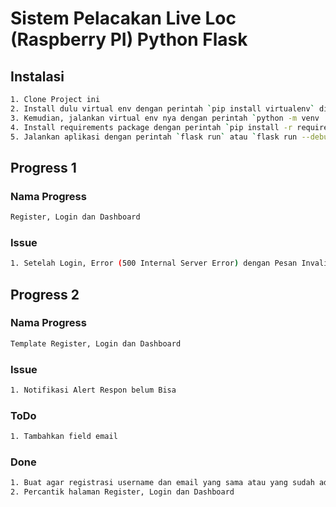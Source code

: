 # Sistem Pelacakan Live Loc (Raspberry PI) Python Flask

## Instalasi

```sh
1. Clone Project ini
2. Install dulu virtual env dengan perintah `pip install virtualenv` di terminal
3. Kemudian, jalankan virtual env nya dengan perintah `python -m venv .venv` di terminal
4. Install requirements package dengan perintah `pip install -r requirements.txt`
5. Jalankan aplikasi dengan perintah `flask run` atau `flask run --debug` untuk auto debug
```

## Progress 1

### Nama Progress

```sh
Register, Login dan Dashboard
```

### Issue

```sh
1. Setelah Login, Error (500 Internal Server Error) dengan Pesan Invalid Salt
```

## Progress 2

### Nama Progress

```sh
Template Register, Login dan Dashboard
```

### Issue

```sh
1. Notifikasi Alert Respon belum Bisa
```

### ToDo

```sh
1. Tambahkan field email
```

### Done

```sh
1. Buat agar registrasi username dan email yang sama atau yang sudah ada, tidak akan bisa register
2. Percantik halaman Register, Login dan Dashboard
```
